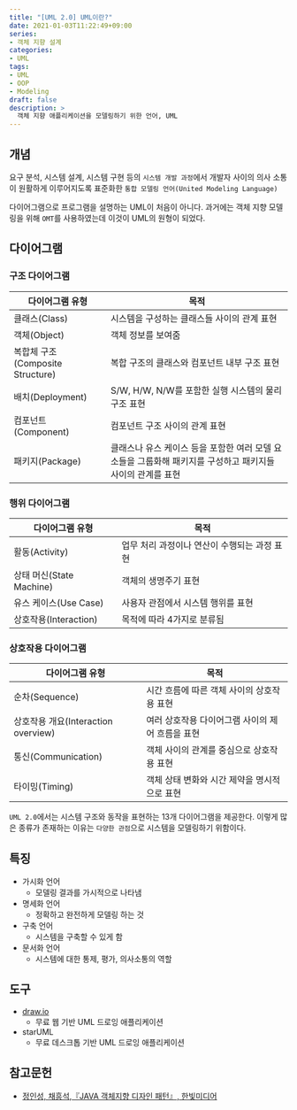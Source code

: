 ```yaml
---
title: "[UML 2.0] UML이란?"
date: 2021-01-03T11:22:49+09:00
series:
- 객체 지향 설계
categories:
- UML
tags:
- UML
- OOP
- Modeling
draft: false
description: >
  객체 지향 애플리케이션을 모델링하기 위한 언어, UML
---
```


개념
---

요구 분석, 시스템 설계, 시스템 구현 등의 `시스템 개발 과정`에서 개발자 사이의 의사 소통이 원활하게 이루어지도록 표준화한 `통합 모델링 언어(United Modeling Language)`

다이어그램으로 프로그램을 설명하는 UML이 처음이 아니다. 과거에는 객체 지향 모델링을 위해 `OMT`를 사용하였는데 이것이 UML의 원형이 되었다.

다이어그램
---

### 구조 다이어그램

| 다이어그램 유형 | 목적 |
|----------------|------|
| 클래스(Class) | 시스템을 구성하는 클래스들 사이의 관계 표현 |
| 객체(Object) | 객체 정보를 보여줌 |
| 복합체 구조(Composite Structure) | 복합 구조의 클래스와 컴포넌트 내부 구조 표현 |
| 배치(Deployment) | S/W, H/W, N/W를 포함한 실행 시스템의 물리 구조 표현 |
| 컴포넌트(Component) | 컴포넌트 구조 사이의 관계 표현 |
| 패키지(Package) | 클래스나 유스 케이스 등을 포함한 여러 모델 요소들을 그룹화해 패키지를 구성하고 패키지들 사이의 관계를 표현 |

### 행위 다이어그램

| 다이어그램 유형 | 목적 |
|----------------|------|
| 활동(Activity) | 업무 처리 과정이나 연산이 수행되는 과정 표현 |
| 상태 머신(State Machine) | 객체의 생명주기 표현 |
| 유스 케이스(Use Case) | 사용자 관점에서 시스템 행위를 표현 |
| 상호작용(Interaction) | 목적에 따라 4가지로 분류됨 |

### 상호작용 다이어그램

| 다이어그램 유형 | 목적 |
|----------------|------|
| 순차(Sequence) | 시간 흐름에 따른 객체 사이의 상호작용 표현 |
| 상호작용 개요(Interaction overview) | 여러 상호작용 다이어그램 사이의 제어 흐름을 표현 |
| 통신(Communication) | 객체 사이의 관계를 중심으로 상호작용 표현 |
| 타이밍(Timing) | 객체 상태 변화와 시간 제약을 명시적으로 표현 |

`UML 2.0`에서는 시스템 구조와 동작을 표현하는 13개 다이어그램을 제공한다. 이렇게 많은 종류가 존재하는 이유는 `다양한 관점`으로 시스템을 모델링하기 위함이다.

특징
---

- 가시화 언어
  - 모델링 결과를 가시적으로 나타냄 
- 명세화 언어
  - 정확하고 완전하게 모델링 하는 것
- 구축 언어
  - 시스템을 구축할 수 있게 함
- 문서화 언어
  - 시스템에 대한 통제, 평가, 의사소통의 역할

도구
---

- [draw.io](http://www.draw.io)
  - 무료 웹 기반 UML 드로잉 애플리케이션
- starUML
  - 무료 데스크톱 기반 UML 드로잉 애플리케이션

참고문헌
---

- [정인성, 채흥석,『JAVA 객체지향 디자인 패턴』, 한빛미디어](http://www.yes24.com/Product/Goods/12501269)
